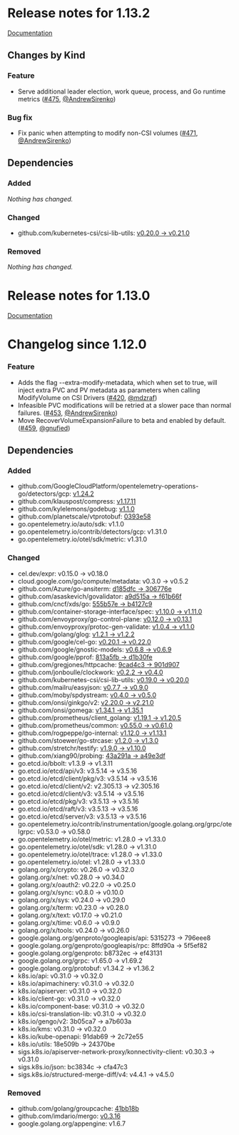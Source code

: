 # Release notes for 1.13.2

[Documentation](https://kubernetes-csi.github.io)

## Changes by Kind

### Feature

- Serve additional leader election, work queue, process, and Go runtime metrics ([#475](https://github.com/kubernetes-csi/external-resizer/pull/475), [@AndrewSirenko](https://github.com/AndrewSirenko))

### Bug fix

- Fix panic when attempting to modify non-CSI volumes ([#471](https://github.com/kubernetes-csi/external-resizer/pull/471), [@AndrewSirenko](https://github.com/AndrewSirenko))

## Dependencies

### Added
_Nothing has changed._

### Changed
- github.com/kubernetes-csi/csi-lib-utils: [v0.20.0 → v0.21.0](https://github.com/kubernetes-csi/csi-lib-utils/compare/v0.20.0...v0.21.0)

### Removed
_Nothing has changed._

# Release notes for 1.13.0

[Documentation](https://kubernetes-csi.github.io)

# Changelog since 1.12.0

### Feature

- Adds the flag --extra-modify-metadata, which when set to true, will inject extra PVC and PV metadata as parameters when calling ModifyVolume on CSI Drivers ([#420](https://github.com/kubernetes-csi/external-resizer/pull/420), [@mdzraf](https://github.com/mdzraf))
- Infeasible PVC modifications will be retried at a slower pace than normal failures. ([#453](https://github.com/kubernetes-csi/external-resizer/pull/453), [@AndrewSirenko](https://github.com/AndrewSirenko))
- Move RecoverVolumeExpansionFailure to beta and enabled by default. ([#459](https://github.com/kubernetes-csi/external-resizer/pull/459), [@gnufied](https://github.com/gnufied))

## Dependencies

### Added
- github.com/GoogleCloudPlatform/opentelemetry-operations-go/detectors/gcp: [v1.24.2](https://github.com/GoogleCloudPlatform/opentelemetry-operations-go/tree/detectors/gcp/v1.24.2)
- github.com/klauspost/compress: [v1.17.11](https://github.com/klauspost/compress/tree/v1.17.11)
- github.com/kylelemons/godebug: [v1.1.0](https://github.com/kylelemons/godebug/tree/v1.1.0)
- github.com/planetscale/vtprotobuf: [0393e58](https://github.com/planetscale/vtprotobuf/tree/0393e58)
- go.opentelemetry.io/auto/sdk: v1.1.0
- go.opentelemetry.io/contrib/detectors/gcp: v1.31.0
- go.opentelemetry.io/otel/sdk/metric: v1.31.0

### Changed
- cel.dev/expr: v0.15.0 → v0.18.0
- cloud.google.com/go/compute/metadata: v0.3.0 → v0.5.2
- github.com/Azure/go-ansiterm: [d185dfc → 306776e](https://github.com/Azure/go-ansiterm/compare/d185dfc...306776e)
- github.com/asaskevich/govalidator: [a9d515a → f61b66f](https://github.com/asaskevich/govalidator/compare/a9d515a...f61b66f)
- github.com/cncf/xds/go: [555b57e → b4127c9](https://github.com/cncf/xds/compare/555b57e...b4127c9)
- github.com/container-storage-interface/spec: [v1.10.0 → v1.11.0](https://github.com/container-storage-interface/spec/compare/v1.10.0...v1.11.0)
- github.com/envoyproxy/go-control-plane: [v0.12.0 → v0.13.1](https://github.com/envoyproxy/go-control-plane/compare/v0.12.0...v0.13.1)
- github.com/envoyproxy/protoc-gen-validate: [v1.0.4 → v1.1.0](https://github.com/envoyproxy/protoc-gen-validate/compare/v1.0.4...v1.1.0)
- github.com/golang/glog: [v1.2.1 → v1.2.2](https://github.com/golang/glog/compare/v1.2.1...v1.2.2)
- github.com/google/cel-go: [v0.20.1 → v0.22.0](https://github.com/google/cel-go/compare/v0.20.1...v0.22.0)
- github.com/google/gnostic-models: [v0.6.8 → v0.6.9](https://github.com/google/gnostic-models/compare/v0.6.8...v0.6.9)
- github.com/google/pprof: [813a5fb → d1b30fe](https://github.com/google/pprof/compare/813a5fb...d1b30fe)
- github.com/gregjones/httpcache: [9cad4c3 → 901d907](https://github.com/gregjones/httpcache/compare/9cad4c3...901d907)
- github.com/jonboulle/clockwork: [v0.2.2 → v0.4.0](https://github.com/jonboulle/clockwork/compare/v0.2.2...v0.4.0)
- github.com/kubernetes-csi/csi-lib-utils: [v0.19.0 → v0.20.0](https://github.com/kubernetes-csi/csi-lib-utils/compare/v0.19.0...v0.20.0)
- github.com/mailru/easyjson: [v0.7.7 → v0.9.0](https://github.com/mailru/easyjson/compare/v0.7.7...v0.9.0)
- github.com/moby/spdystream: [v0.4.0 → v0.5.0](https://github.com/moby/spdystream/compare/v0.4.0...v0.5.0)
- github.com/onsi/ginkgo/v2: [v2.20.0 → v2.21.0](https://github.com/onsi/ginkgo/compare/v2.20.0...v2.21.0)
- github.com/onsi/gomega: [v1.34.1 → v1.35.1](https://github.com/onsi/gomega/compare/v1.34.1...v1.35.1)
- github.com/prometheus/client_golang: [v1.19.1 → v1.20.5](https://github.com/prometheus/client_golang/compare/v1.19.1...v1.20.5)
- github.com/prometheus/common: [v0.55.0 → v0.61.0](https://github.com/prometheus/common/compare/v0.55.0...v0.61.0)
- github.com/rogpeppe/go-internal: [v1.12.0 → v1.13.1](https://github.com/rogpeppe/go-internal/compare/v1.12.0...v1.13.1)
- github.com/stoewer/go-strcase: [v1.2.0 → v1.3.0](https://github.com/stoewer/go-strcase/compare/v1.2.0...v1.3.0)
- github.com/stretchr/testify: [v1.9.0 → v1.10.0](https://github.com/stretchr/testify/compare/v1.9.0...v1.10.0)
- github.com/xiang90/probing: [43a291a → a49e3df](https://github.com/xiang90/probing/compare/43a291a...a49e3df)
- go.etcd.io/bbolt: v1.3.9 → v1.3.11
- go.etcd.io/etcd/api/v3: v3.5.14 → v3.5.16
- go.etcd.io/etcd/client/pkg/v3: v3.5.14 → v3.5.16
- go.etcd.io/etcd/client/v2: v2.305.13 → v2.305.16
- go.etcd.io/etcd/client/v3: v3.5.14 → v3.5.16
- go.etcd.io/etcd/pkg/v3: v3.5.13 → v3.5.16
- go.etcd.io/etcd/raft/v3: v3.5.13 → v3.5.16
- go.etcd.io/etcd/server/v3: v3.5.13 → v3.5.16
- go.opentelemetry.io/contrib/instrumentation/google.golang.org/grpc/otelgrpc: v0.53.0 → v0.58.0
- go.opentelemetry.io/otel/metric: v1.28.0 → v1.33.0
- go.opentelemetry.io/otel/sdk: v1.28.0 → v1.31.0
- go.opentelemetry.io/otel/trace: v1.28.0 → v1.33.0
- go.opentelemetry.io/otel: v1.28.0 → v1.33.0
- golang.org/x/crypto: v0.26.0 → v0.32.0
- golang.org/x/net: v0.28.0 → v0.34.0
- golang.org/x/oauth2: v0.22.0 → v0.25.0
- golang.org/x/sync: v0.8.0 → v0.10.0
- golang.org/x/sys: v0.24.0 → v0.29.0
- golang.org/x/term: v0.23.0 → v0.28.0
- golang.org/x/text: v0.17.0 → v0.21.0
- golang.org/x/time: v0.6.0 → v0.9.0
- golang.org/x/tools: v0.24.0 → v0.26.0
- google.golang.org/genproto/googleapis/api: 5315273 → 796eee8
- google.golang.org/genproto/googleapis/rpc: 8ffd90a → 5f5ef82
- google.golang.org/genproto: b8732ec → ef43131
- google.golang.org/grpc: v1.65.0 → v1.69.2
- google.golang.org/protobuf: v1.34.2 → v1.36.2
- k8s.io/api: v0.31.0 → v0.32.0
- k8s.io/apimachinery: v0.31.0 → v0.32.0
- k8s.io/apiserver: v0.31.0 → v0.32.0
- k8s.io/client-go: v0.31.0 → v0.32.0
- k8s.io/component-base: v0.31.0 → v0.32.0
- k8s.io/csi-translation-lib: v0.31.0 → v0.32.0
- k8s.io/gengo/v2: 3b05ca7 → a7b603a
- k8s.io/kms: v0.31.0 → v0.32.0
- k8s.io/kube-openapi: 91dab69 → 2c72e55
- k8s.io/utils: 18e509b → 24370be
- sigs.k8s.io/apiserver-network-proxy/konnectivity-client: v0.30.3 → v0.31.0
- sigs.k8s.io/json: bc3834c → cfa47c3
- sigs.k8s.io/structured-merge-diff/v4: v4.4.1 → v4.5.0

### Removed
- github.com/golang/groupcache: [41bb18b](https://github.com/golang/groupcache/tree/41bb18b)
- github.com/imdario/mergo: [v0.3.16](https://github.com/imdario/mergo/tree/v0.3.16)
- google.golang.org/appengine: v1.6.7
